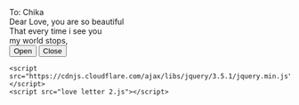 <!DOCTYPE html>
<html lang="en">
  <head>
    <meta charset="UTF-8" />
    <title>Love letter for crush</title>
    <link rel="preconnect" href="https://fonts.googleapis.com" />
    <link rel="preconnect" href="https://fonts.gstatic.com" crossorigin />
    <link
      href="https://fonts.googleapis.com/css2?family=Dancing+Script:wght@400..700&display=swap"
      rel="stylesheet" />
    <link rel="stylesheet" href="love letter 2.css" />
  </head>
  <body>
    <!-- tiktok meowish -->
    <div class="envlope-wrapper">
      <div id="envelope" class="close">
        <div class="front flap"></div>
        <div class="front pocket"></div>
        <div class="letter">
          <div class="words line1">To: Chika</div>
          <div class="words line2">Dear Love, you are so beautiful</div>
          <div class="words line3">That every time i see you</div>
          <div class="words line4">my world stops,</div>
        </div>
        <div class="hearts">
          <div class="heart a1"></div>
          <div class="heart a2"></div>
          <div class="heart a3"></div>
        </div>
      </div>
    </div>
    <div class="reset">
      <button id="open">Open</button>
      <button id="reset">Close</button>
    </div>

    <script src="https://cdnjs.cloudflare.com/ajax/libs/jquery/3.5.1/jquery.min.js"></script>
    <script src="love letter 2.js"></script>
  </body>
</html>
